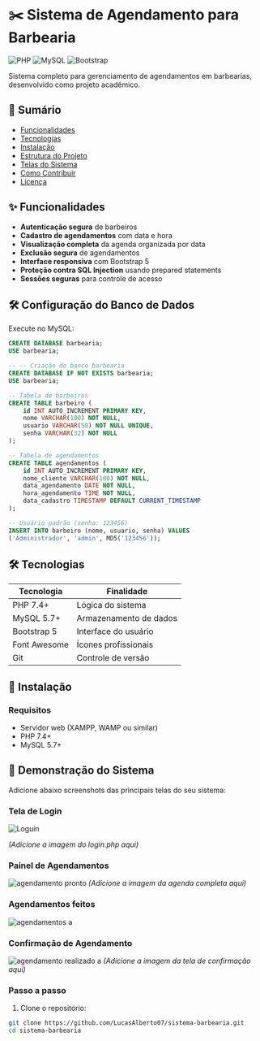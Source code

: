 # ✂️ Sistema de Agendamento para Barbearia

![PHP](https://img.shields.io/badge/PHP-8.x-777BB4?logo=php)
![MySQL](https://img.shields.io/badge/MySQL-5.7+-4479A1?logo=mysql)
![Bootstrap](https://img.shields.io/badge/Bootstrap-5.3-7952B3?logo=bootstrap)

Sistema completo para gerenciamento de agendamentos em barbearias, desenvolvido como projeto acadêmico.

## 📌 Sumário

- [Funcionalidades](#-funcionalidades)
- [Tecnologias](#-tecnologias)
- [Instalação](#-instalação)
- [Estrutura do Projeto](#-estrutura-do-projeto)
- [Telas do Sistema](#-telas-do-sistema)
- [Como Contribuir](#-como-contribuir)
- [Licença](#-licença)

## ✨ Funcionalidades

- **Autenticação segura** de barbeiros
- **Cadastro de agendamentos** com data e hora
- **Visualização completa** da agenda organizada por data
- **Exclusão segura** de agendamentos
- **Interface responsiva** com Bootstrap 5
- **Proteção contra SQL Injection** usando prepared statements
- **Sessões seguras** para controle de acesso

## 🛠️ Configuração do Banco de Dados

Execute no MySQL:

```sql
CREATE DATABASE barbearia;
USE barbearia;

-- -- Criação do banco barbearia
CREATE DATABASE IF NOT EXISTS barbearia;
USE barbearia;

-- Tabela de barbeiros
CREATE TABLE barbeiro (
    id INT AUTO_INCREMENT PRIMARY KEY,
    nome VARCHAR(100) NOT NULL,
    usuario VARCHAR(50) NOT NULL UNIQUE,
    senha VARCHAR(32) NOT NULL
);

-- Tabela de agendamentos
CREATE TABLE agendamentos (
    id INT AUTO_INCREMENT PRIMARY KEY,
    nome_cliente VARCHAR(100) NOT NULL,
    data_agendamento DATE NOT NULL,
    hora_agendamento TIME NOT NULL,
    data_cadastro TIMESTAMP DEFAULT CURRENT_TIMESTAMP
);

-- Usuário padrão (senha: 123456)
INSERT INTO barbeiro (nome, usuario, senha) VALUES 
('Administrador', 'admin', MD5('123456'));
```
## 🛠️ Tecnologias

| Tecnologia | Finalidade |
|------------|------------|
| PHP 7.4+ | Lógica do sistema |
| MySQL 5.7+ | Armazenamento de dados |
| Bootstrap 5 | Interface do usuário |
| Font Awesome | Ícones profissionais |
| Git | Controle de versão |

## 🚀 Instalação

### Requisitos
- Servidor web (XAMPP, WAMP ou similar)
- PHP 7.4+
- MySQL 5.7+
## 📸 Demonstração do Sistema

Adicione abaixo screenshots das principais telas do seu sistema:

### Tela de Login
![Loguin](https://github.com/user-attachments/assets/e7c5eb5d-adc6-4ce2-a907-a2be69167c8c)
 
*(Adicione a imagem do login.php aqui)*

### Painel de Agendamentos
![agendamento pronto](https://github.com/user-attachments/assets/c20bb481-8de1-4c34-b71f-da9467ffec01)
*(Adicione a imagem da agenda completa aqui)*

### Agendamentos feitos
![agendamentos a](https://github.com/user-attachments/assets/dfa3b9c3-ccb6-4083-af50-67174a2164ec)

### Confirmação de Agendamento
![agendamento realizado a](https://github.com/user-attachments/assets/84a59e22-d2e4-49d4-b310-ef75db73e893)
*(Adicione a imagem da tela de confirmação aqui)*
### Passo a passo
1. Clone o repositório:
```bash
git clone https://github.com/LucasAlberto07/sistema-barbearia.git
cd sistema-barbearia
